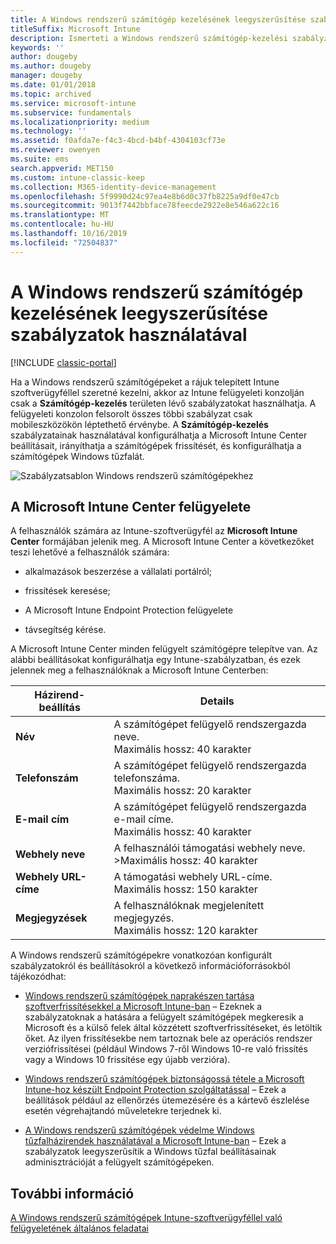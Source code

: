 ```yaml
---
title: A Windows rendszerű számítógép kezelésének leegyszerűsítése szabályzatok használatával
titleSuffix: Microsoft Intune
description: Ismerteti a Windows rendszerű számítógép-kezelési szabályzatokat és a Microsoft Intune Center beállításait.
keywords: ''
author: dougeby
ms.author: dougeby
manager: dougeby
ms.date: 01/01/2018
ms.topic: archived
ms.service: microsoft-intune
ms.subservice: fundamentals
ms.localizationpriority: medium
ms.technology: ''
ms.assetid: f0afda7e-f4c3-4bcd-b4bf-4304103cf73e
ms.reviewer: owenyen
ms.suite: ems
search.appverid: MET150
ms.custom: intune-classic-keep
ms.collection: M365-identity-device-management
ms.openlocfilehash: 5f9990d24c97ea4e8b6d0c37fb8225a9df0e47cb
ms.sourcegitcommit: 9013f7442bbface78feecde2922e8e546a622c16
ms.translationtype: MT
ms.contentlocale: hu-HU
ms.lasthandoff: 10/16/2019
ms.locfileid: "72504837"
---
```

# <a name="use-policies-to-simplify-windows-pc-management"></a>A Windows rendszerű számítógép kezelésének leegyszerűsítése szabályzatok használatával

[!INCLUDE [classic-portal](../includes/classic-portal.md)]

Ha a Windows rendszerű számítógépeket a rájuk telepített Intune szoftverügyféllel szeretné kezelni, akkor az Intune felügyeleti konzolján csak a **Számítógép-kezelés** területen lévő szabályzatokat használhatja. A felügyeleti konzolon felsorolt összes többi szabályzat csak mobileszközökön léptethető érvénybe. A **Számítógép-kezelés** szabályzatainak használatával konfigurálhatja a Microsoft Intune Center beállításait, irányíthatja a számítógépek frissítését, és konfigurálhatja a számítógépek Windows tűzfalát.

![Szabályzatsablon Windows rendszerű számítógépekhez](./media/use-policies-to-simplify-windows-pc-management/pc_policy_template.png)

## <a name="manage-the-microsoft-intune-center"></a>A Microsoft Intune Center felügyelete
A felhasználók számára az Intune-szoftverügyfél az **Microsoft Intune Center** formájában jelenik meg. A Microsoft Intune Center a következőket teszi lehetővé a felhasználók számára:

- alkalmazások beszerzése a vállalati portálról;

- frissítések keresése;

- A Microsoft Intune Endpoint Protection felügyelete

- távsegítség kérése.

A Microsoft Intune Center minden felügyelt számítógépre telepítve van. Az alábbi beállításokat konfigurálhatja egy Intune-szabályzatban, és ezek jelennek meg a felhasználóknak a Microsoft Intune Centerben:

|Házirend-beállítás|Details|
|------------------|--------------------|
|**Név**|A számítógépet felügyelő rendszergazda neve.<br />Maximális hossz: 40 karakter|
|**Telefonszám**|A számítógépet felügyelő rendszergazda telefonszáma.<br />Maximális hossz: 20 karakter|
|**E-mail cím**|A számítógépet felügyelő rendszergazda e-mail címe.<br />Maximális hossz: 40 karakter|
|**Webhely neve**|A felhasználói támogatási webhely neve.<br />>Maximális hossz: 40 karakter|
|**Webhely URL-címe**|A támogatási webhely URL-címe.<br />Maximális hossz: 150 karakter|
|**Megjegyzések**|A felhasználóknak megjelenített megjegyzés.<br />Maximális hossz: 120 karakter|

A Windows rendszerű számítógépekre vonatkozóan konfigurált szabályzatokról és beállításokról a következő információforrásokból tájékozódhat:

- [Windows rendszerű számítógépek naprakészen tartása szoftverfrissítésekkel a Microsoft Intune-ban](../keep-windows-pcs-up-to-date-with-software-updates-in-microsoft-intune.md) – Ezeknek a szabályzatoknak a hatására a felügyelt számítógépek megkeresik a Microsoft és a külső felek által közzétett szoftverfrissítéseket, és letöltik őket. Az ilyen frissítésekbe nem tartoznak bele az operációs rendszer verziófrissítései (például Windows 7-ről Windows 10-re való frissítés vagy a Windows 10 frissítése egy újabb verzióra).

- [Windows rendszerű számítógépek biztonságossá tétele a Microsoft Intune-hoz készült Endpoint Protection szolgáltatással](../help-secure-windows-pcs-with-endpoint-protection-for-microsoft-intune.md) – Ezek a beállítások például az ellenőrzés ütemezésére és a kártevő észlelése esetén végrehajtandó műveletekre terjednek ki.

- [A Windows rendszerű számítógépek védelme Windows tűzfalházirendek használatával a Microsoft Intune-ban](../help-protect-windows-pcs-using-windows-firewall-policies-in-microsoft-intune.md) – Ezek a szabályzatok leegyszerűsítik a Windows tűzfal beállításainak adminisztrációját a felügyelt számítógépeken.


## <a name="see-also"></a>További információ

[A Windows rendszerű számítógépek Intune-szoftverügyféllel való felügyeletének általános feladatai](common-windows-pc-management-tasks-with-the-microsoft-intune-computer-client.md)
